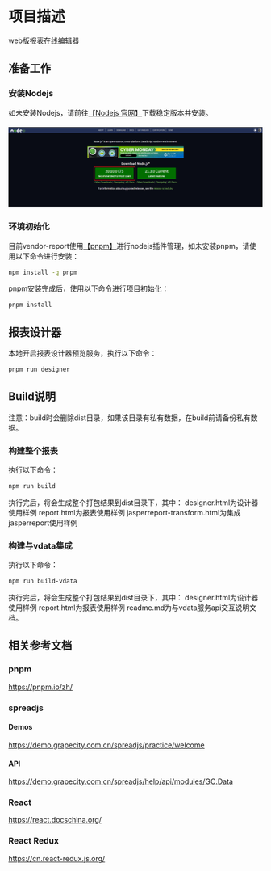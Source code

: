 # 项目描述

web版报表在线编辑器

## 准备工作

### 安装Nodejs

如未安装Nodejs，请前往[【Nodejs 官网】](https://nodejs.org/en/)下载稳定版本并安装。

####
![nodejs-download.png](assets/images/nodejs-download.png)

### 环境初始化

目前vendor-report使用[【pnpm】](https://pnpm.io/zh/)进行nodejs插件管理，如未安装pnpm，请使用以下命令进行安装：
```sh
npm install -g pnpm
```
pnpm安装完成后，使用以下命令进行项目初始化：
```sh
pnpm install
```

## 报表设计器

本地开启报表设计器预览服务，执行以下命令：
```js
pnpm run designer
```

## Build说明
注意：build时会删除dist目录，如果该目录有私有数据，在build前请备份私有数据。

### 构建整个报表
执行以下命令：
```sh
npm run build
```
执行完后，将会生成整个打包结果到dist目录下，其中：
designer.html为设计器使用样例
report.html为报表使用样例
jasperreport-transform.html为集成jasperreport使用样例

### 构建与vdata集成
执行以下命令：
```sh
npm run build-vdata
```
执行完后，将会生成整个打包结果到dist目录下，其中：
designer.html为设计器使用样例
report.html为报表使用样例
readme.md为与vdata服务api交互说明文档。

## 相关参考文档

### pnpm

https://pnpm.io/zh/

### spreadjs

#### Demos

https://demo.grapecity.com.cn/spreadjs/practice/welcome

#### API

https://demo.grapecity.com.cn/spreadjs/help/api/modules/GC.Data

### React

https://react.docschina.org/

### React Redux

https://cn.react-redux.js.org/
